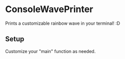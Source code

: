 # ConsoleWavePrinter
Prints a customizable rainbow wave in your terminal! :D

## Setup
Customize your "main" function as needed.
